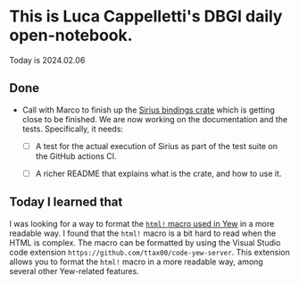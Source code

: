 

# This is Luca Cappelletti's DBGI daily open-notebook.

Today is 2024.02.06

## Done
* Call with Marco to finish up the [Sirius bindings crate](https://github.com/earth-metabolome-initiative/emi-monorepo/tree/sirius-bindings/bindings/sirius) which is getting close to be finished. We are now working on the documentation and the tests. Specifically, it needs:
  * [ ] A test for the actual execution of Sirius as part of the test suite on the GitHub actions CI.
  * [ ] A richer README that explains what is the crate, and how to use it.



## Today I learned that
I was looking for a way to format the [`html!` macro used in Yew](https://yew.rs/docs/en/next/html/index.html) in a more readable way. I found that the `html!` macro is a bit hard to read when the HTML is complex. The macro can be formatted by using the Visual Studio code extension `https://github.com/ttax00/code-yew-server`. This extension allows you to format the `html!` macro in a more readable way, among several other Yew-related features.

